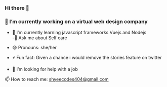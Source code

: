 ### Hi there 👋



### 🔭 I’m currently working on  a virtual web design company
- 🌱 I’m currently learning  javascript frameworks Vuejs and Nodejs  
-💬 Ask me about Self care 

- 😄 Pronouns: she/her 
- ⚡ Fun fact: Given a chance i would remove the stories feature on twitter
- 🤔 I’m looking for help with  a job 

📫 How to reach me: shyeecodes404@gmail.com
